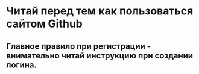 # Читай перед тем как пользоваться сайтом Github

## Главное правило при регистрации - внимательно читай инструкцию при создании логина.